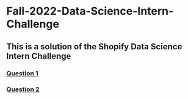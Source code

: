 # Fall-2022-Data-Science-Intern-Challenge
## This is a solution of the Shopify Data Science Intern Challenge

### [Question 1](https://github.com/MustafaGangardiwala/Fall-2022-Data-Science-Intern-Challenge/blob/main/Ouestion1-%20Notebook.ipynb)
### [Question 2](https://github.com/MustafaGangardiwala/Fall-2022-Data-Science-Intern-Challenge/blob/main/Question2-%20Solution.txt)

